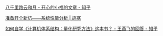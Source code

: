 
[八千里路云和月 - 开心的小福的文章 - 知乎](https://zhuanlan.zhihu.com/p/1901963200481695106)

[准备开个新坑——系统性能分析 | 迹寒](https://zhuanlan.zhihu.com/p/661306091?share_code=kQVX1ka6InK3&utm_psn=1899383481492042818)

[如何自学《计算机体系结构：量化研究方法》这本书？ - 王燕飞的回答 - 知乎](https://www.zhihu.com/question/529465459/answer/2479711156)
